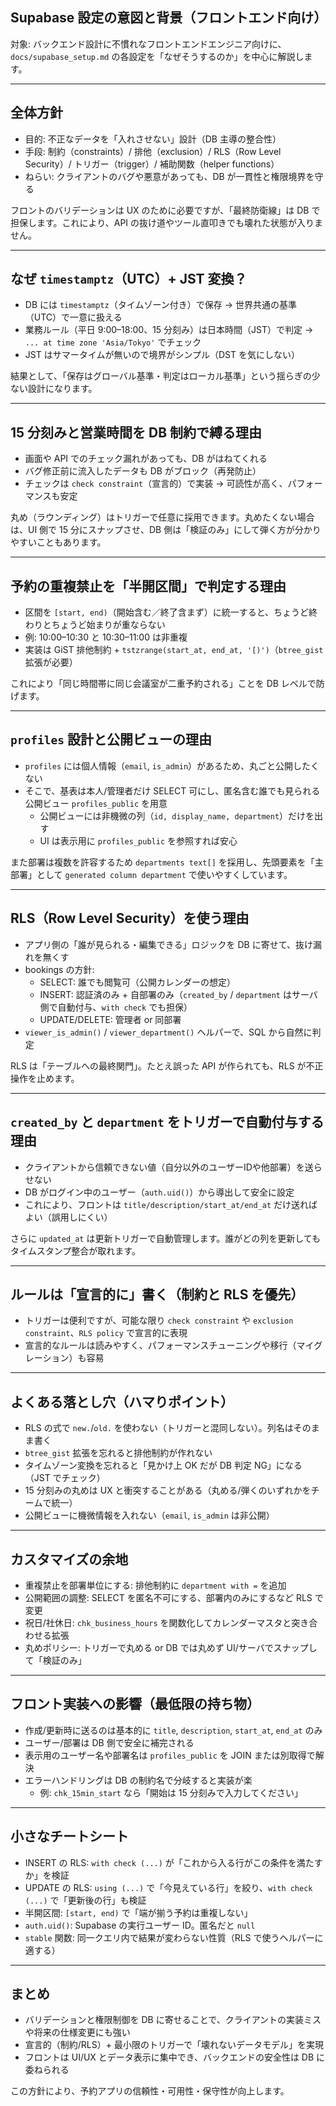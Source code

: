 ## Supabase 設定の意図と背景（フロントエンド向け）

対象: バックエンド設計に不慣れなフロントエンドエンジニア向けに、`docs/supabase_setup.md` の各設定を「なぜそうするのか」を中心に解説します。

---

## 全体方針

- 目的: 不正なデータを「入れさせない」設計（DB 主導の整合性）
- 手段: 制約（constraints）/ 排他（exclusion）/ RLS（Row Level Security）/ トリガー（trigger）/ 補助関数（helper functions）
- ねらい: クライアントのバグや悪意があっても、DB が一貫性と権限境界を守る

フロントのバリデーションは UX のために必要ですが、「最終防衛線」は DB で担保します。これにより、API の抜け道やツール直叩きでも壊れた状態が入りません。

---

## なぜ `timestamptz`（UTC）+ JST 変換？

- DB には `timestamptz`（タイムゾーン付き）で保存 → 世界共通の基準（UTC）で一意に扱える
- 業務ルール（平日 9:00–18:00、15 分刻み）は日本時間（JST）で判定 → `... at time zone 'Asia/Tokyo'` でチェック
- JST はサマータイムが無いので境界がシンプル（DST を気にしない）

結果として、「保存はグローバル基準・判定はローカル基準」という揺らぎの少ない設計になります。

---

## 15 分刻みと営業時間を DB 制約で縛る理由

- 画面や API でのチェック漏れがあっても、DB がはねてくれる
- バグ修正前に流入したデータも DB がブロック（再発防止）
- チェックは `check constraint`（宣言的）で実装 → 可読性が高く、パフォーマンスも安定

丸め（ラウンディング）はトリガーで任意に採用できます。丸めたくない場合は、UI 側で 15 分にスナップさせ、DB 側は「検証のみ」にして弾く方が分かりやすいこともあります。

---

## 予約の重複禁止を「半開区間」で判定する理由

- 区間を `[start, end)`（開始含む／終了含まず）に統一すると、ちょうど終わりとちょうど始まりが重ならない
- 例: 10:00–10:30 と 10:30–11:00 は非重複
- 実装は GiST 排他制約 + `tstzrange(start_at, end_at, '[)')`（`btree_gist` 拡張が必要）

これにより「同じ時間帯に同じ会議室が二重予約される」ことを DB レベルで防げます。

---

## `profiles` 設計と公開ビューの理由

- `profiles` には個人情報（`email`, `is_admin`）があるため、丸ごと公開したくない
- そこで、基表は本人/管理者だけ SELECT 可にし、匿名含む誰でも見られる公開ビュー `profiles_public` を用意
  - 公開ビューには非機微の列（`id, display_name, department`）だけを出す
  - UI は表示用に `profiles_public` を参照すれば安心

また部署は複数を許容するため `departments text[]` を採用し、先頭要素を「主部署」として `generated column department` で使いやすくしています。

---

## RLS（Row Level Security）を使う理由

- アプリ側の「誰が見られる・編集できる」ロジックを DB に寄せて、抜け漏れを無くす
- bookings の方針:
  - SELECT: 誰でも閲覧可（公開カレンダーの想定）
  - INSERT: 認証済のみ + 自部署のみ（`created_by` / `department` はサーバ側で自動付与、`with check` でも担保）
  - UPDATE/DELETE: 管理者 or 同部署
- `viewer_is_admin()` / `viewer_department()` ヘルパーで、SQL から自然に判定

RLS は「テーブルへの最終関門」。たとえ誤った API が作られても、RLS が不正操作を止めます。

---

## `created_by` と `department` をトリガーで自動付与する理由

- クライアントから信頼できない値（自分以外のユーザーIDや他部署）を送らせない
- DB がログイン中のユーザー（`auth.uid()`）から導出して安全に設定
- これにより、フロントは `title/description/start_at/end_at` だけ送ればよい（誤用しにくい）

さらに `updated_at` は更新トリガーで自動管理します。誰がどの列を更新してもタイムスタンプ整合が取れます。

---

## ルールは「宣言的に」書く（制約と RLS を優先）

- トリガーは便利ですが、可能な限り `check constraint` や `exclusion constraint`、`RLS policy` で宣言的に表現
- 宣言的なルールは読みやすく、パフォーマンスチューニングや移行（マイグレーション）も容易

---

## よくある落とし穴（ハマりポイント）

- RLS の式で `new.`/`old.` を使わない（トリガーと混同しない）。列名はそのまま書く
- `btree_gist` 拡張を忘れると排他制約が作れない
- タイムゾーン変換を忘れると「見かけ上 OK だが DB 判定 NG」になる（JST でチェック）
- 15 分刻みの丸めは UX と衝突することがある（丸める/弾くのいずれかをチームで統一）
- 公開ビューに機微情報を入れない（`email`, `is_admin` は非公開）

---

## カスタマイズの余地

- 重複禁止を部署単位にする: 排他制約に `department with =` を追加
- 公開範囲の調整: SELECT を匿名不可にする、部署内のみにするなど RLS で変更
- 祝日/社休日: `chk_business_hours` を関数化してカレンダーマスタと突き合わせる拡張
- 丸めポリシー: トリガーで丸める or DB では丸めず UI/サーバでスナップして「検証のみ」

---

## フロント実装への影響（最低限の持ち物）

- 作成/更新時に送るのは基本的に `title`, `description`, `start_at`, `end_at` のみ
- ユーザー/部署は DB 側で安全に補完される
- 表示用のユーザー名や部署名は `profiles_public` を JOIN または別取得で解決
- エラーハンドリングは DB の制約名で分岐すると実装が楽
  - 例: `chk_15min_start` なら「開始は 15 分刻みで入力してください」

---

## 小さなチートシート

- INSERT の RLS: `with check (...)` が「これから入る行がこの条件を満たすか」を検証
- UPDATE の RLS: `using (...)` で「今見えている行」を絞り、`with check (...)` で「更新後の行」も検証
- 半開区間: `[start, end)` で「端が揃う予約は重複しない」
- `auth.uid()`: Supabase の実行ユーザー ID。匿名だと `null`
- `stable` 関数: 同一クエリ内で結果が変わらない性質（RLS で使うヘルパーに適する）

---

## まとめ

- バリデーションと権限制御を DB に寄せることで、クライアントの実装ミスや将来の仕様変更にも強い
- 宣言的（制約/RLS）+ 最小限のトリガーで「壊れないデータモデル」を実現
- フロントは UI/UX とデータ表示に集中でき、バックエンドの安全性は DB に委ねられる

この方針により、予約アプリの信頼性・可用性・保守性が向上します。
